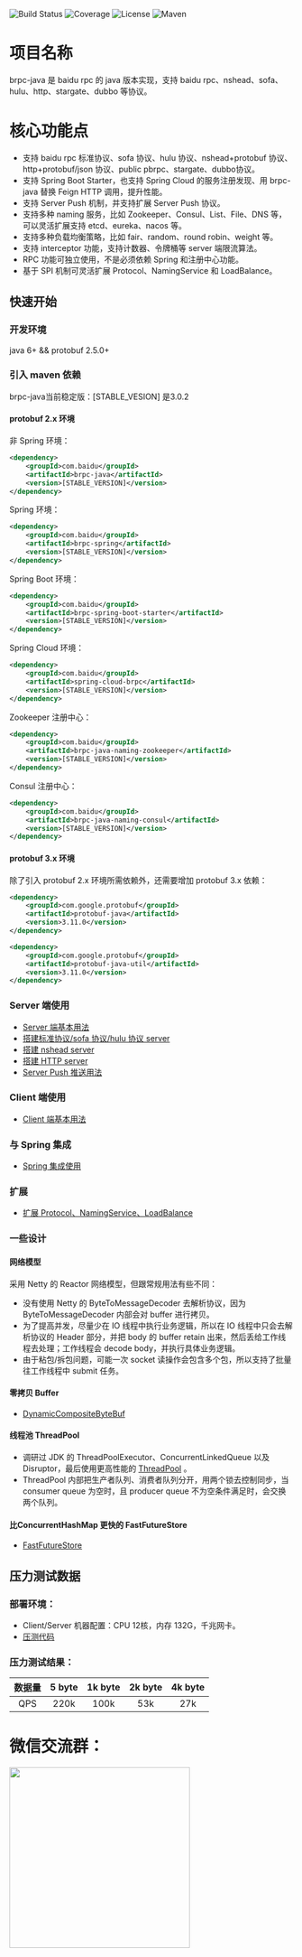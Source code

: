 ![Build Status](https://img.shields.io/github/workflow/status/baidu/brpc-java/Unit%20Test)
![Coverage](https://img.shields.io/codecov/c/gh/baidu/brpc-java)
![License](https://img.shields.io/github/license/baidu/brpc-java.svg)
![Maven](https://img.shields.io/maven-central/v/com.baidu/brpc-java.svg)

# 项目名称
brpc-java 是 baidu rpc 的 java 版本实现，支持 baidu rpc、nshead、sofa、hulu、http、stargate、dubbo 等协议。

# 核心功能点
* 支持 baidu rpc 标准协议、sofa 协议、hulu 协议、nshead+protobuf 协议、http+protobuf/json 协议、public pbrpc、stargate、dubbo协议。
* 支持 Spring Boot Starter，也支持 Spring Cloud 的服务注册发现、用 brpc-java 替换 Feign HTTP 调用，提升性能。
* 支持 Server Push 机制，并支持扩展 Server Push 协议。
* 支持多种 naming 服务，比如 Zookeeper、Consul、List、File、DNS 等，可以灵活扩展支持 etcd、eureka、nacos 等。
* 支持多种负载均衡策略，比如 fair、random、round robin、weight 等。
* 支持 interceptor 功能，支持计数器、令牌桶等 server 端限流算法。
* RPC 功能可独立使用，不是必须依赖 Spring 和注册中心功能。
* 基于 SPI 机制可灵活扩展 Protocol、NamingService 和 LoadBalance。

## 快速开始
### 开发环境
java 6+ && protobuf 2.5.0+

### 引入 maven 依赖
brpc-java当前稳定版：[STABLE_VESION] 是3.0.2
#### protobuf 2.x 环境
非 Spring 环境：
```xml
<dependency>
    <groupId>com.baidu</groupId>
    <artifactId>brpc-java</artifactId>
    <version>[STABLE_VERSION]</version>
</dependency>
```
Spring 环境：
```xml
<dependency>
    <groupId>com.baidu</groupId>
    <artifactId>brpc-spring</artifactId>
    <version>[STABLE_VERSION]</version>
</dependency>
```
Spring Boot 环境：
```xml
<dependency>
    <groupId>com.baidu</groupId>
    <artifactId>brpc-spring-boot-starter</artifactId>
    <version>[STABLE_VERSION]</version>
</dependency>
```
Spring Cloud 环境：
```xml
<dependency>
    <groupId>com.baidu</groupId>
    <artifactId>spring-cloud-brpc</artifactId>
    <version>[STABLE_VERSION]</version>
</dependency>
```
Zookeeper 注册中心：
```xml
<dependency>
    <groupId>com.baidu</groupId>
    <artifactId>brpc-java-naming-zookeeper</artifactId>
    <version>[STABLE_VERSION]</version>
</dependency>
```
Consul 注册中心：
```xml
<dependency>
    <groupId>com.baidu</groupId>
    <artifactId>brpc-java-naming-consul</artifactId>
    <version>[STABLE_VERSION]</version>
</dependency>
```
#### protobuf 3.x 环境
除了引入 protobuf 2.x 环境所需依赖外，还需要增加 protobuf 3.x 依赖：
```xml
<dependency>
    <groupId>com.google.protobuf</groupId>
    <artifactId>protobuf-java</artifactId>
    <version>3.11.0</version>
</dependency>
```
```xml
<dependency>
    <groupId>com.google.protobuf</groupId>
    <artifactId>protobuf-java-util</artifactId>
    <version>3.11.0</version>
</dependency>
```
### Server 端使用
* [Server 端基本用法](https://github.com/baidu/brpc-java/blob/master/docs/cn/server.md)
* [搭建标准协议/sofa 协议/hulu 协议 server](https://github.com/baidu/brpc-java/blob/master/docs/cn/brpc_server.md)
* [搭建 nshead server](https://github.com/baidu/brpc-java/blob/master/docs/cn/nshead_server.md)
* [搭建 HTTP server](https://github.com/baidu/brpc-java/blob/master/docs/cn/http_server.md)
* [Server Push 推送用法](https://github.com/baidu/brpc-java/blob/master/docs/cn/server_push.md)

### Client 端使用
* [Client 端基本用法](https://github.com/baidu/brpc-java/blob/master/docs/cn/client.md)

### 与 Spring 集成
* [Spring 集成使用](https://github.com/baidu/brpc-java/blob/master/docs/cn/spring.md)

### 扩展
* [扩展 Protocol、NamingService、LoadBalance](https://github.com/baidu/brpc-java/blob/master/docs/cn/extension.md)

### 一些设计
#### 网络模型
采用 Netty 的 Reactor 网络模型，但跟常规用法有些不同：
* 没有使用 Netty 的 ByteToMessageDecoder 去解析协议，因为 ByteToMessageDecoder 内部会对 buffer 进行拷贝。
* 为了提高并发，尽量少在 IO 线程中执行业务逻辑，所以在 IO 线程中只会去解析协议的 Header 部分，并把 body 的 buffer retain 出来，然后丢给工作线程去处理；工作线程会 decode body，并执行具体业务逻辑。
* 由于粘包/拆包问题，可能一次 socket 读操作会包含多个包，所以支持了批量往工作线程中 submit 任务。

#### 零拷贝 Buffer
* [DynamicCompositeByteBuf](https://github.com/baidu/brpc-java/blob/master/docs/cn/composite_buffer.md)

#### 线程池 ThreadPool
* 调研过 JDK 的 ThreadPoolExecutor、ConcurrentLinkedQueue 以及 Disruptor，最后使用更高性能的 [ThreadPool](https://github.com/baidu/brpc-java/blob/master/brpc-java-communication/src/main/java/com/baidu/brpc/utils/ThreadPool.java) 。
* ThreadPool 内部把生产者队列、消费者队列分开，用两个锁去控制同步，当 consumer queue 为空时，且 producer queue 不为空条件满足时，会交换两个队列。

#### 比ConcurrentHashMap 更快的 FastFutureStore
* [FastFutureStore](https://github.com/baidu/brpc-java/blob/master/docs/cn/fastfuturestore.md)

## 压力测试数据
### 部署环境：
* Client/Server 机器配置：CPU 12核，内存 132G，千兆网卡。
* [压测代码](https://github.com/baidu/brpc-java/blob/master/brpc-java-examples/src/main/java/com/baidu/brpc/example/standard/BenchmarkTest.java)
### 压力测试结果：
| 数据量 | 5 byte | 1k byte | 2k byte | 4k byte |
|:-----:| :-----: | :-------: | :-------: | :-------: |
| QPS | 220k | 100k | 53k | 27k |

# 微信交流群：
<img src="./qrcode.png" width="320" />
